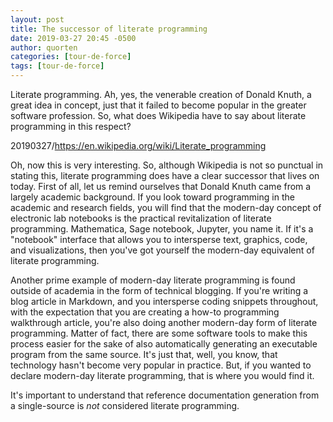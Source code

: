 ```yaml
---
layout: post
title: The successor of literate programming
date: 2019-03-27 20:45 -0500
author: quorten
categories: [tour-de-force]
tags: [tour-de-force]
---
```


Literate programming.  Ah, yes, the venerable creation of Donald
Knuth, a great idea in concept, just that it failed to become popular
in the greater software profession.  So, what does Wikipedia have to
say about literate programming in this respect?

20190327/https://en.wikipedia.org/wiki/Literate_programming

Oh, now this is very interesting.  So, although Wikipedia is not so
punctual in stating this, literate programming does have a clear
successor that lives on today.  First of all, let us remind ourselves
that Donald Knuth came from a largely academic background.  If you
look toward programming in the academic and research fields, you will
find that the modern-day concept of electronic lab notebooks is the
practical revitalization of literate programming.  Mathematica, Sage
notebook, Jupyter, you name it.  If it's a "notebook" interface that
allows you to intersperse text, graphics, code, and visualizations,
then you've got yourself the modern-day equivalent of literate
programming.

Another prime example of modern-day literate programming is found
outside of academia in the form of technical blogging.  If you're
writing a blog article in Markdown, and you intersperse coding
snippets throughout, with the expectation that you are creating a
how-to programming walkthrough article, you're also doing another
modern-day form of literate programming.  Matter of fact, there are
some software tools to make this process easier for the sake of also
automatically generating an executable program from the same source.
It's just that, well, you know, that technology hasn't become very
popular in practice.  But, if you wanted to declare modern-day
literate programming, that is where you would find it.

It's important to understand that reference documentation generation
from a single-source is _not_ considered literate programming.

